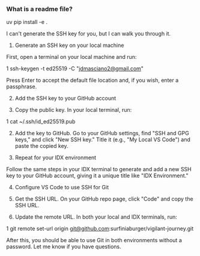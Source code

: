 ### What is a readme file?


uv pip install -e .


I can't generate the SSH key for you, but I can walk you through it.

  1. Generate an SSH key on your local machine

  First, open a terminal on your local machine and run:

   1 ssh-keygen -t ed25519 -C "jdmasciano2@gmail.com"

  Press Enter to accept the default file location and, if you wish, enter a passphrase.

  2. Add the SSH key to your GitHub account

   1. Copy the public key. In your local terminal, run:

   1     cat ~/.ssh/id_ed25519.pub

   2. Add the key to GitHub. Go to your GitHub settings, find "SSH and GPG keys," and click "New SSH key." Title
      it (e.g., "My Local VS Code") and paste the copied key.

  3. Repeat for your IDX environment

  Follow the same steps in your IDX terminal to generate and add a new SSH key to your GitHub account, giving
  it a unique title like "IDX Environment."

  4. Configure VS Code to use SSH for Git

   1. Get the SSH URL. On your GitHub repo page, click "Code" and copy the SSH URL.

   2. Update the remote URL. In both your local and IDX terminals, run:

   1     git remote set-url origin git@github.com:surfiniaburger/vigilant-journey.git

  After this, you should be able to use Git in both environments without a password. Let me know if you have
  questions.
